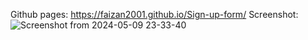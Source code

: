 Github pages: https://faizan2001.github.io/Sign-up-form/
Screenshot: ![Screenshot from 2024-05-09 23-33-40](https://github.com/Faizan2001/Sign-up-form/assets/47170535/3628dcb4-d3aa-47b3-a3bb-5e813d4dbe1e)
